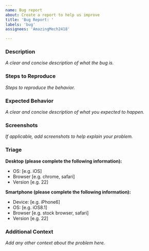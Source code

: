 ```yaml
---
name: Bug report
about: Create a report to help us improve
title: 'Bug Report: '
labels: 'bug'
assignees: 'AmazingMech2418'

---
```


### Description
_A clear and concise description of what the bug is._

### Steps to Reproduce
_Steps to reproduce the behavior._

### Expected Behavior
_A clear and concise description of what you expected to happen._

### Screenshots
_If applicable, add screenshots to help explain your problem._

### Triage
**Desktop (please complete the following information):**
 - OS: [e.g. iOS]
 - Browser [e.g. chrome, safari]
 - Version [e.g. 22]

**Smartphone (please complete the following information):**
 - Device: [e.g. iPhone6]
 - OS: [e.g. iOS8.1]
 - Browser [e.g. stock browser, safari]
 - Version [e.g. 22]

### Additional Context
_Add any other context about the problem here._

